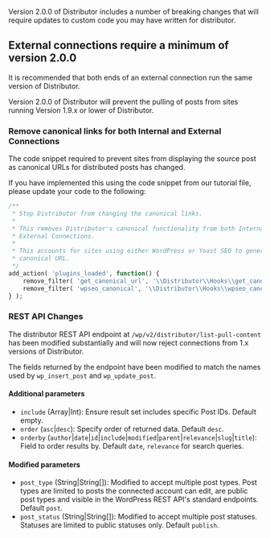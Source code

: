 Version 2.0.0 of Distributor includes a number of breaking changes that will require updates to custom code you may have written for distributor.

## External connections require a minimum of version 2.0.0

It is recommended that both ends of an external connection run the same version of Distributor.

Version 2.0.0 of Distributor will prevent the pulling of posts from sites running Version 1.9.x or lower of Distributor.

### Remove canonical links for both Internal and External Connections

The code snippet required to prevent sites from displaying the source post as canonical URLs for distributed posts has changed.

If you have implemented this using the code snippet from our tutorial file, please update your code to the following:

```php
/**
 * Stop Distributor from changing the canonical links.
 *
 * This removes Distributor's canonical functionality from both Internal and
 * External Connections.
 *
 * This accounts for sites using either WordPress or Yoast SEO to generate the
 * canonical URL.
 */
add_action( 'plugins_loaded', function() {
	remove_filter( 'get_canonical_url', '\\Distributor\\Hooks\\get_canonical_url', 10, 2 );
	remove_filter( 'wpseo_canonical', '\\Distributor\\Hooks\\wpseo_canonical', 10, 2 );
} );
```

### REST API Changes

The distributor REST API endpoint at `/wp/v2/distributor/list-pull-content` has been modified substantially and will now reject connections from 1.x versions of Distributor.

The fields returned by the endpoint have been modified to match the names used by `wp_insert_post` and `wp_update_post`.

#### Additional parameters

* `include` (Array|Int): Ensure result set includes specific Post IDs. Default empty.
* `order` (`asc`|`desc`): Specify order of returned data. Default `desc`.
* `orderby` (`author`|`date`|`id`|`include`|`modified`|`parent`|`relevance`|`slug`|`title`): Field to order results by. Default `date`, `relevance` for search queries.

#### Modified parameters

* `post_type` (String|String[]): Modified to accept multiple post types. Post types are limited to posts the connected account can edit, are public post types and visible in the WordPress REST API's standard endpoints. Default `post`.
* `post_status` (String|String[]): Modified to accept multiple post statuses. Statuses are limited to public statuses only. Default `publish`.
